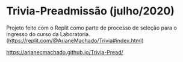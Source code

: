 # Trivia-Preadmissão (julho/2020)
Projeto feito com o Replit como parte de processo de seleção para o ingresso do curso da Laboratoria. (https://replit.com/@ArianeMachado/Trivia#index.html)

https://arianecmachado.github.io/Trivia-Pread/
